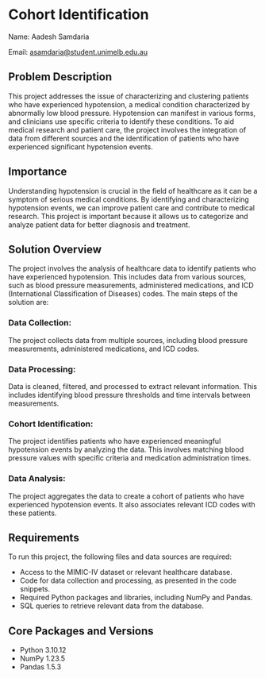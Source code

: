# Cohort Identification
Name: Aadesh Samdaria

Email: asamdaria@student.unimelb.edu.au

## Problem Description
This project addresses the issue of characterizing and clustering patients who have experienced hypotension, a medical condition characterized by abnormally low blood pressure. Hypotension can manifest in various forms, and clinicians use specific criteria to identify these conditions. To aid medical research and patient care, the project involves the integration of data from different sources and the identification of patients who have experienced significant hypotension events.

## Importance
Understanding hypotension is crucial in the field of healthcare as it can be a symptom of serious medical conditions. By identifying and characterizing hypotension events, we can improve patient care and contribute to medical research. This project is important because it allows us to categorize and analyze patient data for better diagnosis and treatment.

## Solution Overview
The project involves the analysis of healthcare data to identify patients who have experienced hypotension. This includes data from various sources, such as blood pressure measurements, administered medications, and ICD (International Classification of Diseases) codes. The main steps of the solution are:

### Data Collection: 
The project collects data from multiple sources, including blood pressure measurements, administered medications, and ICD codes.

### Data Processing: 
Data is cleaned, filtered, and processed to extract relevant information. This includes identifying blood pressure thresholds and time intervals between measurements.

### Cohort Identification: 
The project identifies patients who have experienced meaningful hypotension events by analyzing the data. This involves matching blood pressure values with specific criteria and medication administration times.

### Data Analysis: 
The project aggregates the data to create a cohort of patients who have experienced hypotension events. It also associates relevant ICD codes with these patients.

## Requirements
To run this project, the following files and data sources are required:

- Access to the MIMIC-IV dataset or relevant healthcare database.
- Code for data collection and processing, as presented in the code snippets.
- Required Python packages and libraries, including NumPy and Pandas.
- SQL queries to retrieve relevant data from the database.

## Core Packages and Versions
- Python 3.10.12
- NumPy 1.23.5
- Pandas 1.5.3
